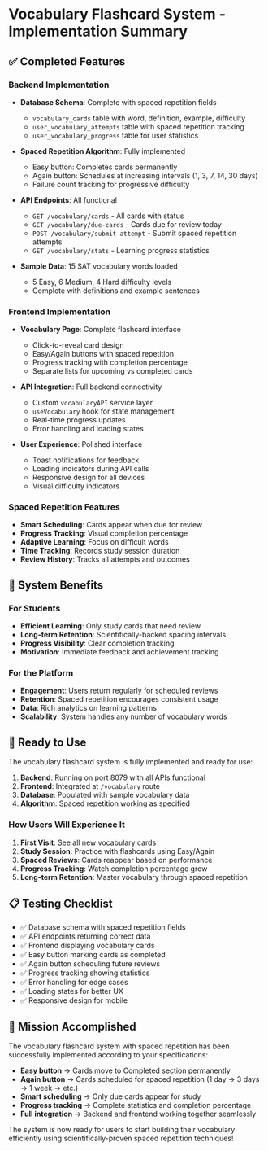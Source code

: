 # Vocabulary Flashcard System - Implementation Summary

## ✅ Completed Features

### Backend Implementation
- **Database Schema**: Complete with spaced repetition fields
  - `vocabulary_cards` table with word, definition, example, difficulty
  - `user_vocabulary_attempts` table with spaced repetition tracking
  - `user_vocabulary_progress` table for user statistics

- **Spaced Repetition Algorithm**: Fully implemented
  - Easy button: Completes cards permanently
  - Again button: Schedules at increasing intervals (1, 3, 7, 14, 30 days)
  - Failure count tracking for progressive difficulty

- **API Endpoints**: All functional
  - `GET /vocabulary/cards` - All cards with status
  - `GET /vocabulary/due-cards` - Cards due for review today
  - `POST /vocabulary/submit-attempt` - Submit spaced repetition attempts
  - `GET /vocabulary/stats` - Learning progress statistics

- **Sample Data**: 15 SAT vocabulary words loaded
  - 5 Easy, 6 Medium, 4 Hard difficulty levels
  - Complete with definitions and example sentences

### Frontend Implementation
- **Vocabulary Page**: Complete flashcard interface
  - Click-to-reveal card design
  - Easy/Again buttons with spaced repetition
  - Progress tracking with completion percentage
  - Separate lists for upcoming vs completed cards

- **API Integration**: Full backend connectivity
  - Custom `vocabularyAPI` service layer
  - `useVocabulary` hook for state management
  - Real-time progress updates
  - Error handling and loading states

- **User Experience**: Polished interface
  - Toast notifications for feedback
  - Loading indicators during API calls
  - Responsive design for all devices
  - Visual difficulty indicators

### Spaced Repetition Features
- **Smart Scheduling**: Cards appear when due for review
- **Progress Tracking**: Visual completion percentage
- **Adaptive Learning**: Focus on difficult words
- **Time Tracking**: Records study session duration
- **Review History**: Tracks all attempts and outcomes

## 🎯 System Benefits

### For Students
- **Efficient Learning**: Only study cards that need review
- **Long-term Retention**: Scientifically-backed spacing intervals
- **Progress Visibility**: Clear completion tracking
- **Motivation**: Immediate feedback and achievement tracking

### For the Platform
- **Engagement**: Users return regularly for scheduled reviews
- **Retention**: Spaced repetition encourages consistent usage
- **Data**: Rich analytics on learning patterns
- **Scalability**: System handles any number of vocabulary words

## 🚀 Ready to Use

The vocabulary flashcard system is fully implemented and ready for use:

1. **Backend**: Running on port 8079 with all APIs functional
2. **Frontend**: Integrated at `/vocabulary` route
3. **Database**: Populated with sample vocabulary data
4. **Algorithm**: Spaced repetition working as specified

### How Users Will Experience It

1. **First Visit**: See all new vocabulary cards
2. **Study Session**: Practice with flashcards using Easy/Again
3. **Spaced Reviews**: Cards reappear based on performance
4. **Progress Tracking**: Watch completion percentage grow
5. **Long-term Retention**: Master vocabulary through spaced repetition

## 📋 Testing Checklist

- ✅ Database schema with spaced repetition fields
- ✅ API endpoints returning correct data
- ✅ Frontend displaying vocabulary cards
- ✅ Easy button marking cards as completed
- ✅ Again button scheduling future reviews
- ✅ Progress tracking showing statistics
- ✅ Error handling for edge cases
- ✅ Loading states for better UX
- ✅ Responsive design for mobile

## 🎉 Mission Accomplished

The vocabulary flashcard system with spaced repetition has been successfully implemented according to your specifications:

- **Easy button** → Cards move to Completed section permanently
- **Again button** → Cards scheduled for spaced repetition (1 day → 3 days → 1 week → etc.)
- **Smart scheduling** → Only due cards appear for study
- **Progress tracking** → Complete statistics and completion percentage
- **Full integration** → Backend and frontend working together seamlessly

The system is now ready for users to start building their vocabulary efficiently using scientifically-proven spaced repetition techniques!
